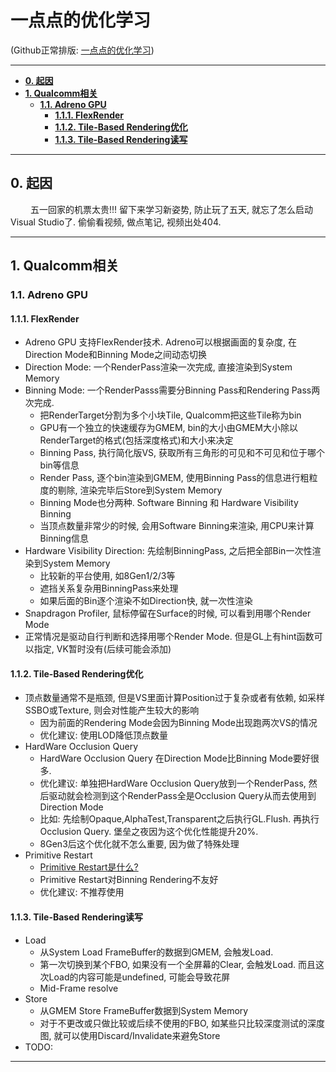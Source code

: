 一点点的优化学习
======

(Github正常排版: [一点点的优化学习][1])

-----------------


<!-- @import "[TOC]" {cmd="toc" depthFrom=1 depthTo=6 orderedList=false} -->

<!-- code_chunk_output -->

- [**0. 起因**](#0-起因)
- [**1. Qualcomm相关**](#1-qualcomm相关)
  - [**1.1. Adreno GPU**](#11-adreno-gpu)
    - [**1.1.1. FlexRender**](#111-flexrender)
    - [**1.1.2. Tile-Based Rendering优化**](#112-tile-based-rendering优化)
    - [**1.1.3. Tile-Based Rendering读写**](#113-tile-based-rendering读写)

<!-- /code_chunk_output -->



-----------------

## **0. 起因**

&emsp;&emsp; 五一回家的机票太贵!!! 留下来学习新姿势, 防止玩了五天, 就忘了怎么启动Visual Studio了. 偷偷看视频, 做点笔记, 视频出处404.

-----------------

## **1. Qualcomm相关**

### **1.1. Adreno GPU**

#### **1.1.1. FlexRender**

  + Adreno GPU 支持FlexRender技术. Adreno可以根据画面的复杂度, 在Direction Mode和Binning Mode之间动态切换
  + Direction Mode: 一个RenderPass渲染一次完成, 直接渲染到System Memory
  + Binning Mode: 一个RenderPasss需要分Binning Pass和Rendering Pass两次完成.
    + 把RenderTarget分割为多个小块Tile, Qualcomm把这些Tile称为bin
    + GPU有一个独立的快速缓存为GMEM, bin的大小由GMEM大小除以RenderTarget的格式(包括深度格式)和大小来决定
    + Binning Pass, 执行简化版VS, 获取所有三角形的可见和不可见和位于哪个bin等信息
    + Render Pass, 逐个bin渲染到GMEM, 使用Binning Pass的信息进行粗粒度的剔除, 渲染完毕后Store到System Memory
    + Binning Mode也分两种. Software Binning 和 Hardware Visibility Binning
    + 当顶点数量非常少的时候, 会用Software Binning来渲染, 用CPU来计算Binning信息
  + Hardware Visibility Direction: 先绘制BinningPass, 之后把全部Bin一次性渲染到System Memory
    + 比较新的平台使用, 如8Gen1/2/3等
    + 遮挡关系复杂用BinningPass来处理
    + 如果后面的Bin逐个渲染不如Direction快, 就一次性渲染
  + Snapdragon Profiler, 鼠标停留在Surface的时候, 可以看到用哪个Render Mode
  + 正常情况是驱动自行判断和选择用哪个Render Mode. 但是GL上有hint函数可以指定, VK暂时没有(后续可能会添加)

#### **1.1.2. Tile-Based Rendering优化**
  + 顶点数量通常不是瓶颈, 但是VS里面计算Position过于复杂或者有依赖, 如采样SSBO或Texture, 则会对性能产生较大的影响
    + 因为前面的Rendering Mode会因为Binning Mode出现跑两次VS的情况
    + 优化建议: 使用LOD降低顶点数量
  + HardWare Occlusion Query
    + HardWare Occlusion Query 在Direction Mode比Binning Mode要好很多.
    + 优化建议: 单独把HardWare Occlusion Query放到一个RenderPass, 然后驱动就会检测到这个RenderPass全是Occlusion Query从而去使用到Direction Mode
    + 比如: 先绘制Opaque,AlphaTest,Transparent之后执行GL.Flush. 再执行Occlusion Query. 堡垒之夜因为这个优化性能提升20%.
    + 8Gen3后这个优化就不怎么重要, 因为做了特殊处理
  + Primitive Restart
    + [Primitive Restart是什么?][2]
    + Primitive Restart对Binning Rendering不友好
    + 优化建议: 不推荐使用
#### **1.1.3. Tile-Based Rendering读写**
  + Load
    + 从System Load FrameBuffer的数据到GMEM, 会触发Load.
    +  第一次切换到某个FBO, 如果没有一个全屏幕的Clear, 会触发Load. 而且这次Load的内容可能是undefined, 可能会导致花屏
    + Mid-Frame resolve
  + Store
    + 从GMEM Store FrameBuffer数据到System Memory
    + 对于不更改或只做比较或后续不使用的FBO, 如某些只比较深度测试的深度图, 就可以使用Discard/Invalidate来避免Store
  + TODO:

-----------------
[1]:https://github.com/HHHHHHHHHHHHHHHHHHHHHCS/MyStudyNote/blob/main/MyNote/%E4%B8%80%E7%82%B9%E7%82%B9%E4%BC%98%E5%8C%96%E5%AD%A6%E4%B9%A0.md
[2]:https://www.khronos.org/opengl/wiki/Vertex_Rendering#Primitive_Restart